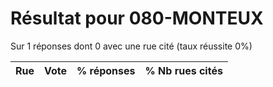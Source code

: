 # Résultat pour 080-MONTEUX

Sur 1 réponses dont 0 avec une rue cité (taux réussite 0%)

| Rue | Vote | % réponses | % Nb rues cités|
|-----|------|------------|----------------|
